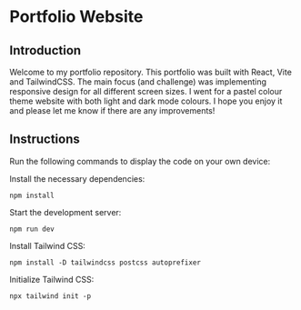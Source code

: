 # Portfolio Website

## Introduction
Welcome to my portfolio repository. This portfolio was built with React, Vite and TailwindCSS. The main focus (and challenge) was implementing responsive design for all different screen sizes. I went for a pastel colour theme website with both light and dark mode colours. I hope you enjoy it and please let me know if there are any improvements!

## Instructions

Run the following commands to display the code on your own device:

Install the necessary dependencies:

```console
npm install
```

Start the development server:

```console
npm run dev
```

Install Tailwind CSS:

```console
npm install -D tailwindcss postcss autoprefixer
```

Initialize Tailwind CSS:

```console
npx tailwind init -p
```
